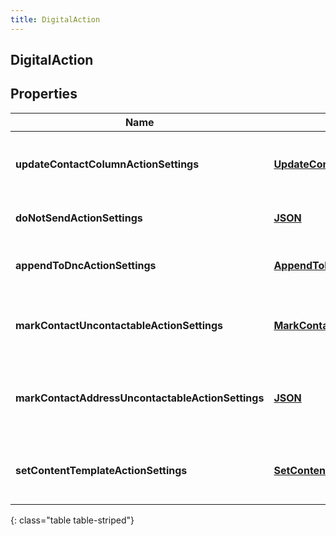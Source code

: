 ```yaml
---
title: DigitalAction
---
```

## DigitalAction

## Properties

|Name | Type | Description | Notes|
|------------ | ------------- | ------------- | -------------|
| **updateContactColumnActionSettings** | [**UpdateContactColumnActionSettings**](UpdateContactColumnActionSettings.html) | The settings for an &#39;update contact column&#39; action. | [optional] |
| **doNotSendActionSettings** | [**JSON**](JSON.html) | The settings for a &#39;do not send&#39; action. | [optional] |
| **appendToDncActionSettings** | [**AppendToDncActionSettings**](AppendToDncActionSettings.html) | The settings for an &#39;Append to DNC&#39; action. | [optional] |
| **markContactUncontactableActionSettings** | [**MarkContactUncontactableActionSettings**](MarkContactUncontactableActionSettings.html) | The settings for a &#39;mark contact uncontactable&#39; action. | [optional] |
| **markContactAddressUncontactableActionSettings** | [**JSON**](JSON.html) | The settings for an &#39;mark contact address uncontactable&#39; action. | [optional] |
| **setContentTemplateActionSettings** | [**SetContentTemplateActionSettings**](SetContentTemplateActionSettings.html) | The settings for a &#39;Set content template&#39; action. | [optional] |
{: class="table table-striped"}


